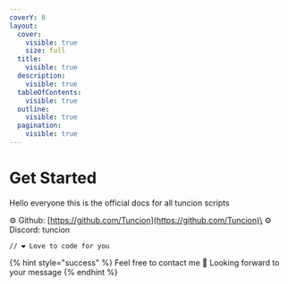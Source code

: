 ```yaml
---
coverY: 0
layout:
  cover:
    visible: true
    size: full
  title:
    visible: true
  description:
    visible: true
  tableOfContents:
    visible: true
  outline:
    visible: true
  pagination:
    visible: true
---
```


# Get Started

Hello everyone this is the official docs for all tuncion scripts

⚙️ Github: [https://github.com/Tuncion](https://github.com/Tuncion)\
⚙️ Discord: tuncion

```
// ❤️ Love to code for you
```

{% hint style="success" %}
Feel free to contact me 📢 Looking forward to your message
{% endhint %}
